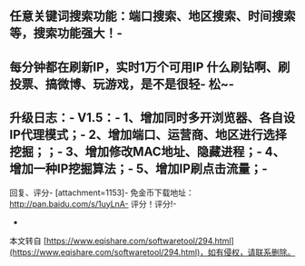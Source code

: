 任意关键词搜索功能：端口搜索、地区搜索、时间搜索等，搜索功能强大！-
-
每分钟都在刷新IP，实时1万个可用IP 什么刷钻啊、刷投票、搞微博、玩游戏，是不是很轻-
松~-
-
升级日志：-
 V1.5：-
 1、增加同时多开浏览器、各自设IP代理模式；-
 2、增加端口、运营商、地区进行选择挖掘；；-
 3、增加修改MAC地址、隐藏进程；-
 4、增加一种IP挖掘算法；-
 5、增加IP刷点击流量；-
-
回复、评分-
\[attachment=1153\]-
免金币下载地址：http://pan.baidu.com/s/1uyLnA-
评分！评分!-

-

本文转自 [https://www.eqishare.com/softwaretool/294.html](https://www.eqishare.com/softwaretool/294.html)，如有侵权，请联系删除。